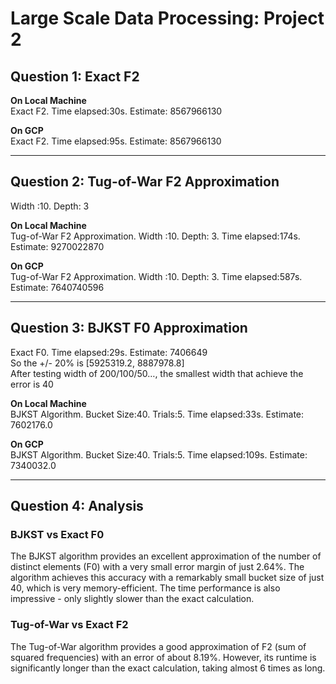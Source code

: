 # Large Scale Data Processing: Project 2

## Question 1: Exact F2

**On Local Machine**  
Exact F2. Time elapsed:30s. Estimate: 8567966130

**On GCP**  
Exact F2. Time elapsed:95s. Estimate: 8567966130

---

## Question 2: Tug-of-War F2 Approximation  
Width :10. Depth: 3

**On Local Machine**  
Tug-of-War F2 Approximation. Width :10. Depth: 3. Time elapsed:174s. Estimate: 9270022870

**On GCP**  
Tug-of-War F2 Approximation. Width :10. Depth: 3. Time elapsed:587s. Estimate: 7640740596

---

## Question 3: BJKST F0 Approximation  

Exact F0. Time elapsed:29s. Estimate: 7406649  
So the +/- 20% is [5925319.2, 8887978.8]  
After testing width of 200/100/50…, the smallest width that achieve the error is 40

**On Local Machine**  
BJKST Algorithm. Bucket Size:40. Trials:5. Time elapsed:33s. Estimate: 7602176.0

**On GCP**  
BJKST Algorithm. Bucket Size:40. Trials:5. Time elapsed:109s. Estimate: 7340032.0

---

## Question 4: Analysis

### BJKST vs Exact F0

The BJKST algorithm provides an excellent approximation of the number of distinct elements (F0) with a very small error margin of just 2.64%. The algorithm achieves this accuracy with a remarkably small bucket size of just 40, which is very memory-efficient. The time performance is also impressive - only slightly slower than the exact calculation.

### Tug-of-War vs Exact F2

The Tug-of-War algorithm provides a good approximation of F2 (sum of squared frequencies) with an error of about 8.19%. However, its runtime is significantly longer than the exact calculation, taking almost 6 times as long.
